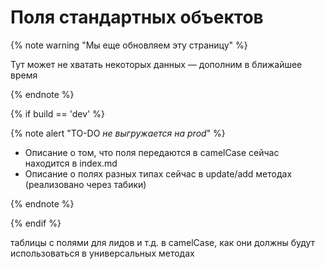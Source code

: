 # Поля стандартных объектов

{% note warning "Мы еще обновляем эту страницу" %}

Тут может не хватать некоторых данных — дополним в ближайшее время

{% endnote %}

{% if build == 'dev' %}

{% note alert "TO-DO _не выгружается на prod_" %}

- Описание о том, что поля передаются в camelCase сейчас находится в index.md
- Описание о полях разных типах сейчас в update/add методах (реализовано через табики)

{% endnote %}

{% endif %}

таблицы с полями для лидов и т.д. в camelCase, как они должны будут использоваться в универсальных методах
